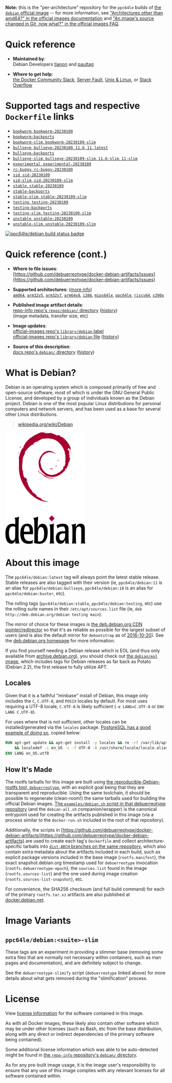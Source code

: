 <!--

********************************************************************************

WARNING:

    DO NOT EDIT "debian/README.md"

    IT IS AUTO-GENERATED

    (from the other files in "debian/" combined with a set of templates)

********************************************************************************

-->

**Note:** this is the "per-architecture" repository for the `ppc64le` builds of [the `debian` official image](https://hub.docker.com/_/debian) -- for more information, see ["Architectures other than amd64?" in the official images documentation](https://github.com/docker-library/official-images#architectures-other-than-amd64) and ["An image's source changed in Git, now what?" in the official images FAQ](https://github.com/docker-library/faq#an-images-source-changed-in-git-now-what).

# Quick reference

-	**Maintained by**:  
	Debian Developers [tianon](https://qa.debian.org/developer.php?login=tianon) and [paultag](https://qa.debian.org/developer.php?login=paultag)

-	**Where to get help**:  
	[the Docker Community Slack](https://dockr.ly/comm-slack), [Server Fault](https://serverfault.com/help/on-topic), [Unix & Linux](https://unix.stackexchange.com/help/on-topic), or [Stack Overflow](https://stackoverflow.com/help/on-topic)

# Supported tags and respective `Dockerfile` links

-	[`bookworm`, `bookworm-20230109`](https://github.com/debuerreotype/docker-debian-artifacts/blob/30440914c03610c17dc193ee21082ef2367cfd50/bookworm/Dockerfile)
-	[`bookworm-backports`](https://github.com/debuerreotype/docker-debian-artifacts/blob/30440914c03610c17dc193ee21082ef2367cfd50/bookworm/backports/Dockerfile)
-	[`bookworm-slim`, `bookworm-20230109-slim`](https://github.com/debuerreotype/docker-debian-artifacts/blob/30440914c03610c17dc193ee21082ef2367cfd50/bookworm/slim/Dockerfile)
-	[`bullseye`, `bullseye-20230109`, `11.6`, `11`, `latest`](https://github.com/debuerreotype/docker-debian-artifacts/blob/30440914c03610c17dc193ee21082ef2367cfd50/bullseye/Dockerfile)
-	[`bullseye-backports`](https://github.com/debuerreotype/docker-debian-artifacts/blob/30440914c03610c17dc193ee21082ef2367cfd50/bullseye/backports/Dockerfile)
-	[`bullseye-slim`, `bullseye-20230109-slim`, `11.6-slim`, `11-slim`](https://github.com/debuerreotype/docker-debian-artifacts/blob/30440914c03610c17dc193ee21082ef2367cfd50/bullseye/slim/Dockerfile)
-	[`experimental`, `experimental-20230109`](https://github.com/debuerreotype/docker-debian-artifacts/blob/30440914c03610c17dc193ee21082ef2367cfd50/experimental/Dockerfile)
-	[`rc-buggy`, `rc-buggy-20230109`](https://github.com/debuerreotype/docker-debian-artifacts/blob/30440914c03610c17dc193ee21082ef2367cfd50/rc-buggy/Dockerfile)
-	[`sid`, `sid-20230109`](https://github.com/debuerreotype/docker-debian-artifacts/blob/30440914c03610c17dc193ee21082ef2367cfd50/sid/Dockerfile)
-	[`sid-slim`, `sid-20230109-slim`](https://github.com/debuerreotype/docker-debian-artifacts/blob/30440914c03610c17dc193ee21082ef2367cfd50/sid/slim/Dockerfile)
-	[`stable`, `stable-20230109`](https://github.com/debuerreotype/docker-debian-artifacts/blob/30440914c03610c17dc193ee21082ef2367cfd50/stable/Dockerfile)
-	[`stable-backports`](https://github.com/debuerreotype/docker-debian-artifacts/blob/30440914c03610c17dc193ee21082ef2367cfd50/stable/backports/Dockerfile)
-	[`stable-slim`, `stable-20230109-slim`](https://github.com/debuerreotype/docker-debian-artifacts/blob/30440914c03610c17dc193ee21082ef2367cfd50/stable/slim/Dockerfile)
-	[`testing`, `testing-20230109`](https://github.com/debuerreotype/docker-debian-artifacts/blob/30440914c03610c17dc193ee21082ef2367cfd50/testing/Dockerfile)
-	[`testing-backports`](https://github.com/debuerreotype/docker-debian-artifacts/blob/30440914c03610c17dc193ee21082ef2367cfd50/testing/backports/Dockerfile)
-	[`testing-slim`, `testing-20230109-slim`](https://github.com/debuerreotype/docker-debian-artifacts/blob/30440914c03610c17dc193ee21082ef2367cfd50/testing/slim/Dockerfile)
-	[`unstable`, `unstable-20230109`](https://github.com/debuerreotype/docker-debian-artifacts/blob/30440914c03610c17dc193ee21082ef2367cfd50/unstable/Dockerfile)
-	[`unstable-slim`, `unstable-20230109-slim`](https://github.com/debuerreotype/docker-debian-artifacts/blob/30440914c03610c17dc193ee21082ef2367cfd50/unstable/slim/Dockerfile)

[![ppc64le/debian build status badge](https://img.shields.io/jenkins/s/https/doi-janky.infosiftr.net/job/multiarch/job/ppc64le/job/debian.svg?label=ppc64le/debian%20%20build%20job)](https://doi-janky.infosiftr.net/job/multiarch/job/ppc64le/job/debian/)

# Quick reference (cont.)

-	**Where to file issues**:  
	[https://github.com/debuerreotype/docker-debian-artifacts/issues](https://github.com/debuerreotype/docker-debian-artifacts/issues)

-	**Supported architectures**: ([more info](https://github.com/docker-library/official-images#architectures-other-than-amd64))  
	[`amd64`](https://hub.docker.com/r/amd64/debian/), [`arm32v5`](https://hub.docker.com/r/arm32v5/debian/), [`arm32v7`](https://hub.docker.com/r/arm32v7/debian/), [`arm64v8`](https://hub.docker.com/r/arm64v8/debian/), [`i386`](https://hub.docker.com/r/i386/debian/), [`mips64le`](https://hub.docker.com/r/mips64le/debian/), [`ppc64le`](https://hub.docker.com/r/ppc64le/debian/), [`riscv64`](https://hub.docker.com/r/riscv64/debian/), [`s390x`](https://hub.docker.com/r/s390x/debian/)

-	**Published image artifact details**:  
	[repo-info repo's `repos/debian/` directory](https://github.com/docker-library/repo-info/blob/master/repos/debian) ([history](https://github.com/docker-library/repo-info/commits/master/repos/debian))  
	(image metadata, transfer size, etc)

-	**Image updates**:  
	[official-images repo's `library/debian` label](https://github.com/docker-library/official-images/issues?q=label%3Alibrary%2Fdebian)  
	[official-images repo's `library/debian` file](https://github.com/docker-library/official-images/blob/master/library/debian) ([history](https://github.com/docker-library/official-images/commits/master/library/debian))

-	**Source of this description**:  
	[docs repo's `debian/` directory](https://github.com/docker-library/docs/tree/master/debian) ([history](https://github.com/docker-library/docs/commits/master/debian))

# What is Debian?

Debian is an operating system which is composed primarily of free and open-source software, most of which is under the GNU General Public License, and developed by a group of individuals known as the Debian project. Debian is one of the most popular Linux distributions for personal computers and network servers, and has been used as a base for several other Linux distributions.

> [wikipedia.org/wiki/Debian](https://en.wikipedia.org/wiki/Debian)

![logo](https://raw.githubusercontent.com/docker-library/docs/b449be7df57e9ed9086bb5821bfb5d6cdc5d67a4/debian/logo.png)

# About this image

The `ppc64le/debian:latest` tag will always point the latest stable release. Stable releases are also tagged with their version (ie, `ppc64le/debian:11` is an alias for `ppc64le/debian:bullseye`, `ppc64le/debian:10` is an alias for `ppc64le/debian:buster`, etc).

The rolling tags (`ppc64le/debian:stable`, `ppc64le/debian:testing`, etc) use the rolling suite names in their `/etc/apt/sources.list` file (ie, `deb http://deb.debian.org/debian testing main`).

The mirror of choice for these images is [the deb.debian.org CDN pointer/redirector](https://deb.debian.org) so that it's as reliable as possible for the largest subset of users (and is also the default mirror for `debootstrap` as of [2016-10-20](https://anonscm.debian.org/cgit/d-i/debootstrap.git/commit/?id=9e8bc60ad1ccf3a25ce7890526b70059f3e770de)). See the [deb.debian.org homepage](https://deb.debian.org) for more information.

If you find yourself needing a Debian release which is EOL (and thus only available from [archive.debian.org](http://archive.debian.org)), you should check out [the `debian/eol` image](https://hub.docker.com/r/debian/eol/), which includes tags for Debian releases as far back as Potato (Debian 2.2), the first release to fully utilize APT.

## Locales

Given that it is a faithful "minbase" install of Debian, this image only includes the `C`, `C.UTF-8`, and `POSIX` locales by default. For most uses requiring a UTF-8 locale, `C.UTF-8` is likely sufficient (`-e LANG=C.UTF-8` or `ENV LANG C.UTF-8`).

For uses where that is not sufficient, other locales can be installed/generated via the `locales` package. [PostgreSQL has a good example of doing so](https://github.com/docker-library/postgres/blob/69bc540ecfffecce72d49fa7e4a46680350037f9/9.6/Dockerfile#L21-L24), copied below:

```dockerfile
RUN apt-get update && apt-get install -y locales && rm -rf /var/lib/apt/lists/* \
	&& localedef -i en_US -c -f UTF-8 -A /usr/share/locale/locale.alias en_US.UTF-8
ENV LANG en_US.utf8
```

## How It's Made

The rootfs tarballs for this image are built using [the reproducible-Debian-rootfs tool, `debuerreotype`](https://github.com/debuerreotype/debuerreotype), with an explicit goal being that they are transparent and reproducible. Using the same toolchain, it should be possible to regenerate (clean-room!) the same tarballs used for building the official Debian images. [The `examples/debian.sh` script in that debuerreotype repository](https://github.com/debuerreotype/debuerreotype/blob/master/examples/debian.sh) (and the `debian-all.sh` companion/wrapper) is the canonical entrypoint used for creating the artifacts published in this image (via a process similar to the `docker-run.sh` included in the root of that repository).

Additionally, the scripts in [https://github.com/debuerreotype/docker-debian-artifacts](https://github.com/debuerreotype/docker-debian-artifacts) are used to create each tag's `Dockerfile` and collect architecture-specific tarballs into [`dist-ARCH` branches on the same repository](https://github.com/debuerreotype/docker-debian-artifacts/branches), which also contain extra metadata about the artifacts included in each build, such as explicit package versions included in the base image (`rootfs.manifest`), the exact snapshot.debian.org timestamp used for `debuerreotype` invocation (`rootfs.debuerreotype-epoch`), the `sources.list` found in the image (`rootfs.sources-list`) and the one used during image creation (`rootfs.sources-list-snapshot`), etc.

For convenience, the SHA256 checksum (and full build command) for each of the primary `rootfs.tar.xz` artifacts are also published at [docker.debian.net](https://docker.debian.net/).

# Image Variants

## `ppc64le/debian:<suite>-slim`

These tags are an experiment in providing a slimmer base (removing some extra files that are normally not necessary within containers, such as man pages and documentation), and are definitely subject to change.

See the `debuerreotype-slimify` script (`debuerreotype` linked above) for more details about what gets removed during the "slimification" process.

# License

View [license information](https://www.debian.org/social_contract#guidelines) for the software contained in this image.

As with all Docker images, these likely also contain other software which may be under other licenses (such as Bash, etc from the base distribution, along with any direct or indirect dependencies of the primary software being contained).

Some additional license information which was able to be auto-detected might be found in [the `repo-info` repository's `debian/` directory](https://github.com/docker-library/repo-info/tree/master/repos/debian).

As for any pre-built image usage, it is the image user's responsibility to ensure that any use of this image complies with any relevant licenses for all software contained within.
